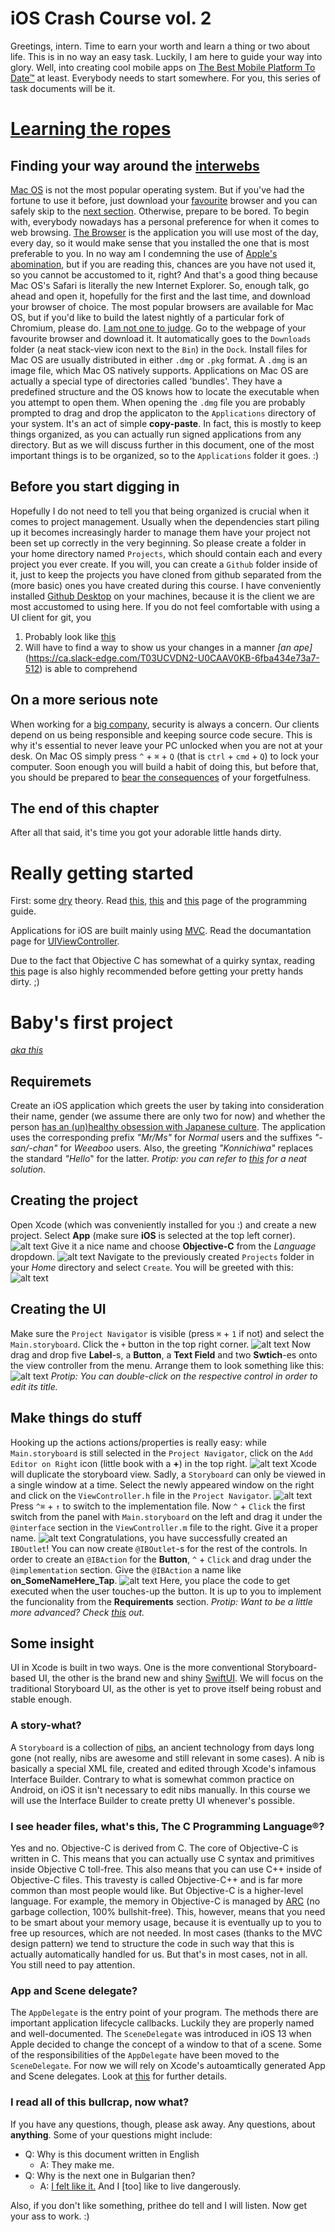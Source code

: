 # iOS Crash Course vol. 2

Greetings, intern. Time to earn your worth and learn a thing or two about life. This is in no way an easy task. Luckily, I am here to guide your way into glory. Well, into creating cool mobile apps on [The Best Mobile Platform To Date™](https://www.apple.com/ios/) at least. Everybody needs to start somewhere. For you, this series of task documents will be it.

# [Learning the ropes](https://i.redd.it/hysjuqc5cpd11.jpg)

## Finding your way around the [interwebs](https://thenextweb.com/wp-content/blogs.dir/1/files/2015/02/keyboard_surfing_the_internet2-406x450.jpg)
[Mac OS](https://www.apple.com/macos) is not the most popular operating system. But if you've had the fortune to use it before, just download your [favourite](https://www.mozilla.org/en-US/firefox/new/) browser and you can safely skip to the [next section](#getting-started). Otherwise, prepare to be bored.
To begin with, everybody nowadays has a personal preference for when it comes to web browsing. [The Browser](https://www.mozilla.org/en-US/firefox/new/) is the application you will use most of the day, every day, so it would make sense that you installed the one that is most preferable to you. In no way am I condemning the use of [Apple's abomination](https://www.apple.com/safari/), but if you are reading this, chances are you have not used it, so you cannot be accustomed to it, right? And that's a good thing because Mac OS's Safari is literally the new Internet Explorer. So, enough talk, go ahead and open it, hopefully for the first and the last time, and download your browser of choice. The most popular browsers are available for Mac OS, but if you'd like to build the latest nightly of a particular fork of Chromium, please do. [I am not one to judge](https://i.imgflip.com/1vcivr.jpg). Go to the webpage of your favourite browser and download it. It automatically goes to the `Downloads` folder (a neat stack-view icon next to the `Bin`) in the `Dock`. Install files for Mac OS are usually distributed in either `.dmg` or `.pkg` format. A `.dmg` is an image file, which Mac OS natively supports. Applications on Mac OS are actually a special type of directories called 'bundles'. They have a predefined structure and the OS knows how to locate the executable when you attempt to open them. When opening the `.dmg` file you are probably prompted to drag and drop the applicaton to the `Applications` directory of your system. It's an act of simple **copy-paste**. In fact, this is mostly to keep things organized, as you can actually run signed applications from any directory. But as we will discuss further in this document, one of the most important things is to be organized, so to the `Applications` folder it goes. :)

## Before you start digging in
Hopefully I do not need to tell you that being organized is crucial when it comes to project management. Usually when the dependencies start piling up it becomes increasingly harder to manage them have your project not been set up correctly in the very beginning. So please create a folder in your home directory named `Projects`, which should contain each and every project you ever create. If you will, you can create a `Github` folder inside of it, just to keep the projects you have cloned from github separated from the (more basic) ones you have created during this course. I have conveniently installed [Github Desktop](https://desktop.github.com/) on your machines, because it is the client we are most accustomed to using here. If you do not feel comfortable with using a UI client for git, you

1. Probably look like [this](https://i.ytimg.com/vi/KEkrWRHCDQU/maxresdefault.jpg)
2. Will have to find a way to show us your changes in a manner *[an ape]*(https://ca.slack-edge.com/T03UCVDN2-U0CAAV0KB-6fba434e73a7-512) is able to comprehend

## On a more serious note
When working for a [big company](https://www.nemetschek.bg/), security is always a concern. Our clients depend on us being responsible and keeping source code secure. This is why it's essential to never leave your PC unlocked when you are not at your desk. On Mac OS simply press `^` + `⌘` + `Q` (that is `ctrl` + `cmd` + `Q`) to lock your computer. Soon enough you will build a habit of doing this, but before that, you should be prepared to [bear the consequences](https://external-preview.redd.it/RhTABATlWxdc482qm0ElC7MX6h98XWeQUAVpqO8C68E.jpg?auto=webp&s=2a1c1ea41e53d35580546e4108a040a2b647a62c) of your forgetfulness.

## The end of this chapter
After all that said, it's time you got your adorable little hands dirty.

# Really getting started
First: some [dry](https://i.kym-cdn.com/photos/images/original/000/880/042/28a.jpg) theory. Read [this](https://developer.apple.com/design/human-interface-guidelines/ios/app-architecture/launching/), [this](https://developer.apple.com/documentation/xcode/improving_your_app_s_performance?language=objc) and [this](https://developer.apple.com/documentation/uikit/app_and_environment/managing_your_app_s_life_cycle?language=objc) page of the programming guide.

Applications for iOS are built mainly using [MVC](https://en.wikipedia.org/wiki/Model%E2%80%93view%E2%80%93controller). Read the documantation page for [UIViewController](https://developer.apple.com/documentation/uikit/uiviewcontroller?language=objc).

Due to the fact that Objective C has somewhat of a quirky syntax, reading [this](http://blog.teamtreehouse.com/the-beginners-guide-to-objective-c-methods) page is also highly recommended before getting your pretty hands dirty. ;)

# Baby's first project
*[aka this](https://pics.me.me/looks-like-its-time-to-oil-up-10217844.png)*

## Requiremets
Create an iOS application which greets the user by taking into consideration their name, gender (we assume there are only two for now) and whether the person [has an (un)healthy obsession with Japanese culture](http://www.dictionary.com/e/slang/weeaboo/). The application uses the corresponding prefix _"Mr/Ms"_ for *Normal* users and the suffixes _"-san/-chan"_ for *Weeaboo* users. Also, the greeting _"Konnichiwa"_ replaces the standard _"Hello_" for the latter. *Protip: you can refer to [this](https://developer.apple.com/library/content/documentation/Cocoa/Conceptual/Strings/Articles/FormatStrings.html) for a neat solution.*

## Creating the project
Open Xcode (which was conveniently installed for you :) and create a new project. Select **App** (make sure **iOS** is selected at the top left corner).
![alt text](/resources/T0/0.png "Create project")
Give it a nice name and choose **Objective-C** from the *Language* dropdown.
![alt text](/resources/T0/1.png "A nice name")
Navigate to the previously created `Projects` folder in your *Home* directory and select `Create`. You will be greeted with this:
![alt text](/resources/T0/2.png "Welcome to Xcode")

## Creating the UI
Make sure the `Project Navigator` is visible (press `⌘` + `1` if not) and select the `Main.storyboard`. Click the `+` button in the top right corner.
![alt text](/resources/T0/3.png "Add UI controls")
Now drag and drop five **Label**-s, a **Button**, a **Text Field** and two **Swtich**-es onto the view controller from the menu. Arrange them to look something like this:
![alt text](/resources/T0/4.png "Create the UI")
*Protip: You can double-click on the respective control in order to edit its title.*

## Make things do stuff
Hooking up the actions actions/properties is really easy: while `Main.storyboard` is still selected in the `Project Navigator`, click on the `Add Editor on Right` icon (little book with a **+**) in the top right.
![alt text](/resources/T0/5.png "Add Editor on Right")
Xcode will duplicate the storyboard view. Sadly, a `Storyboard` can only be viewed in a single window at a time. Select the newly appeared window on the right and click on the `ViewController.h` file in the `Project Navigator`.
![alt text](/resources/T0/6.png "View the ViewController file")
Press `^⌘` + `↑` to switch to the implementation file. Now `^` + `Click` the first switch from the panel with `Main.storyboard` on the left and drag it under the `@interface` section in the `ViewController.m` file to the right. Give it a proper name.
![alt text](/resources/T0/7.png "@IBOutlet")
Congratulations, you have successfully created an `IBOutlet`! You can now create `@IBOutlet`-s for the rest of the controls. In order to create an `@IBAction` for the **Button**, `^` + `Click` and drag under the `@implementation` section. Give the `@IBAction` a name like **on_SomeNameHere_Tap**.
![alt text](/resources/T0/8.png "@IBAction")
Here, you place the code to get executed when the user touches-up the button. It is up to you to implement the funcionality from the **Requirements** section. _Protip: Want to be a little more advanced? Check [this](https://useyourloaf.com/blog/objective-c-class-properties/) out._

## Some insight
UI in Xcode is built in two ways. One is the more conventional Storyboard-based UI, the other is the brand new and shiny [SwiftUI](https://developer.apple.com/xcode/swiftui/). We will focus on the traditional Storyboard UI, as the other is yet to prove itself being robust and stable enough.

### A story-what?
A `Storyboard` is a collection of [nibs](https://developer.apple.com/library/archive/documentation/Cocoa/Conceptual/LoadingResources/CocoaNibs/CocoaNibs.html), an ancient technology from days long gone (not really, nibs are awesome and still relevant in some cases). A nib is basically a special XML file, created and edited through Xcode's infamous Interface Builder. Contrary to what is somewhat common practice on Android, on iOS it isn't necessary to edit nibs manually. In this course we will use the Interface Builder to create pretty UI whenever's possible.

### I see header files, what's this, The C Programming Language®?
Yes and no. Objective-C is derived from C. The core of Objective-C is written in C. This means that you can actually use C syntax and primitives inside Objective C toll-free. This also means that you can use C++ inside of Objective-C files. This travesty is called Objective-C++ and is far more common than most people would like. But Objective-C is a higher-level language. For example, the memory in Objective-C is managed by [ARC](https://medium.com/@ITZDERR/ios-memory-management-arc-in-objective-c-and-swift-part2-f8d269c5e9c) (no garbage collection, 100% bullshit-free). This, however, means that you need to be smart about your memory usage, because it is eventually up to you to free up resources, which are not needed. In most cases (thanks to the MVC design pattern) we tend to structure the code in such way that this is actually automatically handled for us. But that's in most cases, not in all. You still need to pay attention.

### App and Scene delegate?
The `AppDelegate` is the entry point of your program. The methods there are important application lifecycle callbacks. Luckily they are properly named and well-documented. The `SceneDelegate` was introduced in iOS 13 when Apple decided to change the concept of a window to that of a scene. Some of the responsibilities of the `AppDelegate` have been moved to the `SceneDelegate`. For now we will rely on Xcode's autoamtically generated App and Scene delegates. Look at [this](https://learnappmaking.com/scene-delegate-app-delegate-xcode-11-ios-13/) for further details.

### I read all of this bullcrap, now what?
If you have any questions, though, please ask away. Any questions, about **anything**. Some of your questions might include:
- Q: Why is this document written in English
    - A: They make me.
- Q: Why is the next one in Bulgarian then?
    - A: [I felt like it.](https://imgur.com/a/TnXDVIg) And I [too] like to live dangerously.

Also, if you don't like something, prithee do tell and I will listen.
Now get your ass to work. :)